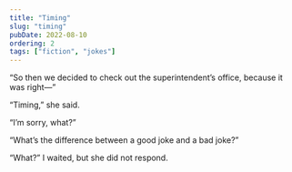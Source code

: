 ```yaml
---
title: "Timing"
slug: "timing"
pubDate: 2022-08-10
ordering: 2
tags: ["fiction", "jokes"]
---
```


“So then we decided to check out the superintendent’s office, because it was right—”

“Timing,” she said.

“I’m sorry, what?”

“What’s the difference between a good joke and a bad joke?”

“What?” I waited, but she did not respond.
